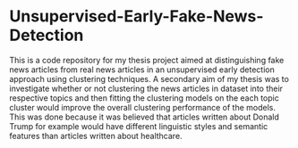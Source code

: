 # Unsupervised-Early-Fake-News-Detection
This is a code repository for my thesis project aimed at distinguishing fake news articles from real news articles in an unsupervised early detection approach using clustering techniques. A secondary aim of my thesis was to investigate whether or not clustering the news articles in dataset into their respective topics and then fitting the clustering models on the each topic cluster would improve the overall clustering performance of the models. This was done because it was believed that articles written about Donald Trump for example would have different linguistic styles and semantic features than articles written about healthcare.
